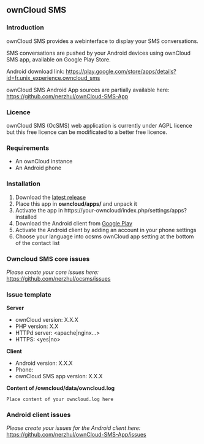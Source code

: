 ## ownCloud SMS


### Introduction
ownCloud SMS provides a webinterface to display your SMS conversations.

SMS conversations are pushed by your Android devices using ownCloud SMS app, available on Google Play Store.

Android download link: https://play.google.com/store/apps/details?id=fr.unix_experience.owncloud_sms

ownCloud SMS Android App sources are partially available here: https://github.com/nerzhul/ownCloud-SMS-App


### Licence
ownCloud SMS (OcSMS) web application is currently under AGPL licence but this free licence can be modificated to a better free licence.


### Requirements
- An ownCloud instance
- An Android phone


### Installation
1. Download the [latest release](https://github.com/nerzhul/ocsms/releases)
2. Place this app in **owncloud/apps/** and unpack it
3. Activate the app in https://your-owncloud/index.php/settings/apps?installed
4. Download the Android client from [Google Play](https://play.google.com/store/apps/details?id=fr.unix_experience.owncloud_sms)
5. Activate the Android client by adding an account in your phone settings
6. Choose your language into ocsms ownCloud app setting at the bottom of the contact list


### Owncloud SMS core issues
*Please create your core issues here:*
https://github.com/nerzhul/ocsms/issues


### Issue template 
**Server**
- ownCloud version: X.X.X
- PHP version: X.X
- HTTPd server: <apache|nginx...>
- HTTPS: <yes|no>

**Client**
- Android version: X.X.X
- Phone: <phone-model>
- ownCloud SMS app version: X.X.X 

**Content of /owncloud/data/owncloud.log**
```
Place content of your owncloud.log here
```


### Android client issues
*Please create your issues for the Android client here:*
https://github.com/nerzhul/ownCloud-SMS-App/issues


